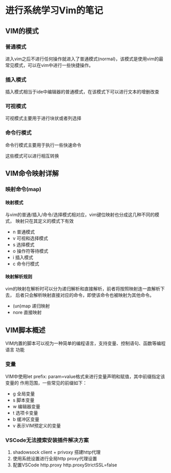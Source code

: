 进行系统学习Vim的笔记
====================

VIM的模式
---------
### 普通模式
进入vim之后不进行任何操作就进入了普通模式(normal)，该模式是使用vim的最常见模式，可以在vim中进行一些快捷操作。

### 插入模式
插入模式相当于ide中编辑器的普通模式，在该模式下可以进行文本的增删改查

### 可视模式
可视模式主要用于进行块状或者列选择

###  命令行模式
命令行模式主要用于执行一些快速命令

这些模式可以进行相互转换



VIM命令映射详解
---------------
### 映射命令(map)
#### 映射模式 
与vim的普通/插入/命令/选择模式相对应，vim键位映射也分成这几种不同的模式，
映射只在其定义的模式下有效
- n 普通模式
- v 可视和选择模式
- s 选择模式
- o 操作符等待模式
- i 插入模式
- c 命令行模式

#### 映射解析规则
vim的映射在解析时可以分为递归解析和直接解析，前者将按照映射连一直解析下去，
后者只会解析映射直接对应的命令，即使该命令也被映射为其他命令。

- (un)map 递归映射
- nore 直接映射 

VIM脚本概述
----------
VIM内置的脚本可以视为一种简单的编程语言，支持变量、控制语句、函数等编程语言
功能

### 变量
VIM中使用let prefix: param=value格式来进行变量声明和赋值，其中前缀指定该变量的
作用范围，一些常见的前缀如下：
- g 全局变量
- s 脚本变量
- w 编辑器变量
- t 选项卡变量
- b 缓冲区变量
- v 表示VIM预定义的变量

### VSCode无法搜索安装插件解决方案
1. shadowsock client + privoxy 搭建http代理
2. 使用系统设置进行全局http proxy代理设置
3. 配置VSCode http.proxy http.proxyStrictSSL=false
 
